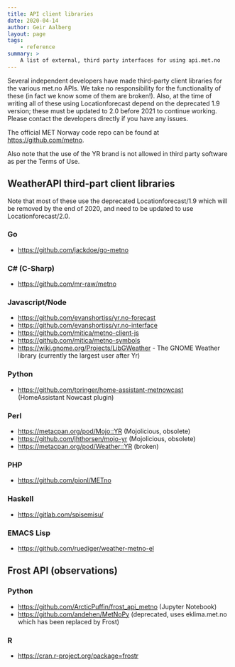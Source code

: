 ```yaml
---
title: API client libraries
date: 2020-04-14
author: Geir Aalberg
layout: page
tags:
    - reference
summary: >
    A list of external, third party interfaces for using api.met.no
---
```


Several independent developers have made third-party client libraries for
the various met.no APIs. We take no responsibility for the functionality
of these (in fact we know some of them are broken!). Also, at the time of
writing all of these using Locationforecast depend on the deprecated 1.9 version;
these must be updated to 2.0 before 2021 to continue working.
Please contact the developers directly if you have any issues.

The official MET Norway code repo can be found at <https://github.com/metno>.

Also note that the use of the YR brand is not allowed in third party software
as per the Terms of Use.

## WeatherAPI third-part client libraries

Note that most of these use the deprecated Locationforecast/1.9 which will be removed
by the end of 2020, and need to be updated to use Locationforecast/2.0.

### Go

- <https://github.com/jackdoe/go-metno>

### C# (C-Sharp)

- <https://github.com/mr-raw/metno>

### Javascript/Node

- <https://github.com/evanshortiss/yr.no-forecast>
- <https://github.com/evanshortiss/yr.no-interface>
- <https://github.com/mitica/metno-client-js>
- <https://github.com/mitica/metno-symbols>
- <https://wiki.gnome.org/Projects/LibGWeather> - The GNOME Weather library (currently the largest user after Yr)

### Python

- <https://github.com/toringer/home-assistant-metnowcast> (HomeAssistant Nowcast plugin)

### Perl

- <https://metacpan.org/pod/Mojo::YR> (Mojolicious, obsolete)
- <https://github.com/jhthorsen/mojo-yr> (Mojolicious, obsolete)
- <https://metacpan.org/pod/Weather::YR> (broken)

### PHP

- <https://github.com/pionl/METno>

### Haskell

- <https://gitlab.com/spisemisu/>

### EMACS Lisp

- <https://github.com/ruediger/weather-metno-el>

## Frost API (observations)

### Python

- <https://github.com/ArcticPuffin/frost_api_metno> (Jupyter Notebook)
- <https://github.com/andehen/MetNoPy> (deprecated, uses eklima.met.no which has been replaced by Frost)

### R

- <https://cran.r-project.org/package=frostr>
